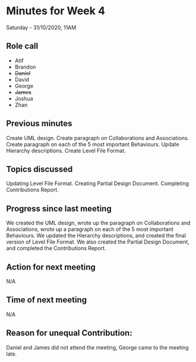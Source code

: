 # Minutes for Week 4

Saturday - 31/10/2020, 11AM

## Role call

* Atif
* Brandon
* ~~Daniel~~
* David
* George
* ~~James~~
* Joshua
* Zhan

## Previous minutes
Create UML design.
Create paragraph on Collaborations and Associations.
Create paragraph on each of the 5 most important Behaviours.
Update Hierarchy descriptions.
Create Level File Format.

## Topics discussed

Updating Level File Format.
Creating Partial Design Document.
Completing Contributions Report.

## Progress since last meeting

We created the UML design, wrote up the paragraph on Collaborations and Associations, wrote up a paragraph on each
of the 5 most important Behaviours. We updated the Hierarchy descriptions, and created the final version of Level 
File Format. We also created the Partial Design Document, and completed the Contributions Report.

## Action for next meeting

N/A

## Time of next meeting

N/A

## Reason for unequal Contribution:

Daniel and James did not attend the meeting, George came to the meeting late.